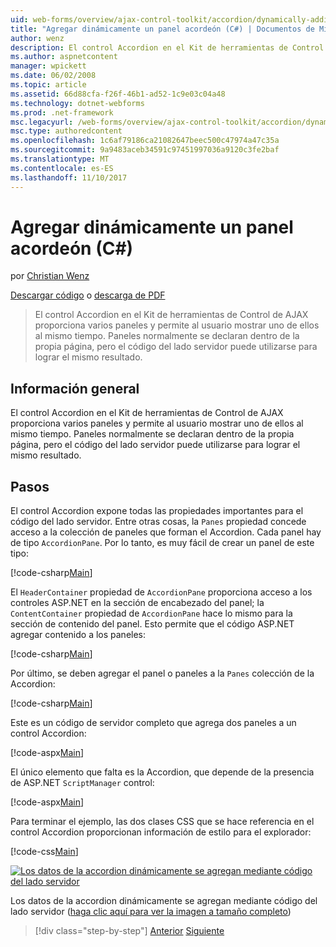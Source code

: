 ```yaml
---
uid: web-forms/overview/ajax-control-toolkit/accordion/dynamically-adding-an-accordion-pane-cs
title: "Agregar dinámicamente un panel acordeón (C#) | Documentos de Microsoft"
author: wenz
description: El control Accordion en el Kit de herramientas de Control de AJAX proporciona varios paneles y permite al usuario mostrar uno de ellos al mismo tiempo. Paneles normalmente se declaran w...
ms.author: aspnetcontent
manager: wpickett
ms.date: 06/02/2008
ms.topic: article
ms.assetid: 66d88cfa-f26f-46b1-ad52-1c9e03c04a48
ms.technology: dotnet-webforms
ms.prod: .net-framework
msc.legacyurl: /web-forms/overview/ajax-control-toolkit/accordion/dynamically-adding-an-accordion-pane-cs
msc.type: authoredcontent
ms.openlocfilehash: 1c6af79186ca21082647beec500c47974a47c35a
ms.sourcegitcommit: 9a9483aceb34591c97451997036a9120c3fe2baf
ms.translationtype: MT
ms.contentlocale: es-ES
ms.lasthandoff: 11/10/2017
---
```

<a name="dynamically-adding-an-accordion-pane-c"></a>Agregar dinámicamente un panel acordeón (C#)
====================
por [Christian Wenz](https://github.com/wenz)

[Descargar código](http://download.microsoft.com/download/5/6/d/56d50cef-2011-4c8f-9891-7edc6dc57df9/Accordion2.cs.zip) o [descarga de PDF](http://download.microsoft.com/download/6/7/1/6718d452-ff89-4d3f-a90e-c74ec2d636a3/accordion2CS.pdf)

> El control Accordion en el Kit de herramientas de Control de AJAX proporciona varios paneles y permite al usuario mostrar uno de ellos al mismo tiempo. Paneles normalmente se declaran dentro de la propia página, pero el código del lado servidor puede utilizarse para lograr el mismo resultado.


## <a name="overview"></a>Información general

El control Accordion en el Kit de herramientas de Control de AJAX proporciona varios paneles y permite al usuario mostrar uno de ellos al mismo tiempo. Paneles normalmente se declaran dentro de la propia página, pero el código del lado servidor puede utilizarse para lograr el mismo resultado.

## <a name="steps"></a>Pasos

El control Accordion expone todas las propiedades importantes para el código del lado servidor. Entre otras cosas, la `Panes` propiedad concede acceso a la colección de paneles que forman el Accordion. Cada panel hay de tipo `AccordionPane`. Por lo tanto, es muy fácil de crear un panel de este tipo:

[!code-csharp[Main](dynamically-adding-an-accordion-pane-cs/samples/sample1.cs)]

El `HeaderContainer` propiedad de `AccordionPane` proporciona acceso a los controles ASP.NET en la sección de encabezado del panel; la `ContentContainer` propiedad de `AccordionPane` hace lo mismo para la sección de contenido del panel. Esto permite que el código ASP.NET agregar contenido a los paneles:

[!code-csharp[Main](dynamically-adding-an-accordion-pane-cs/samples/sample2.cs)]

Por último, se deben agregar el panel o paneles a la `Panes` colección de la Accordion:

[!code-csharp[Main](dynamically-adding-an-accordion-pane-cs/samples/sample3.cs)]

Este es un código de servidor completo que agrega dos paneles a un control Accordion:

[!code-aspx[Main](dynamically-adding-an-accordion-pane-cs/samples/sample4.aspx)]

El único elemento que falta es la Accordion, que depende de la presencia de ASP.NET `ScriptManager` control:

[!code-aspx[Main](dynamically-adding-an-accordion-pane-cs/samples/sample5.aspx)]

Para terminar el ejemplo, las dos clases CSS que se hace referencia en el control Accordion proporcionan información de estilo para el explorador:

[!code-css[Main](dynamically-adding-an-accordion-pane-cs/samples/sample6.css)]


[![Los datos de la accordion dinámicamente se agregan mediante código del lado servidor](dynamically-adding-an-accordion-pane-cs/_static/image2.png)](dynamically-adding-an-accordion-pane-cs/_static/image1.png)

Los datos de la accordion dinámicamente se agregan mediante código del lado servidor ([haga clic aquí para ver la imagen a tamaño completo](dynamically-adding-an-accordion-pane-cs/_static/image3.png))

>[!div class="step-by-step"]
[Anterior](databinding-to-an-accordion-cs.md)
[Siguiente](databinding-to-an-accordion-vb.md)
